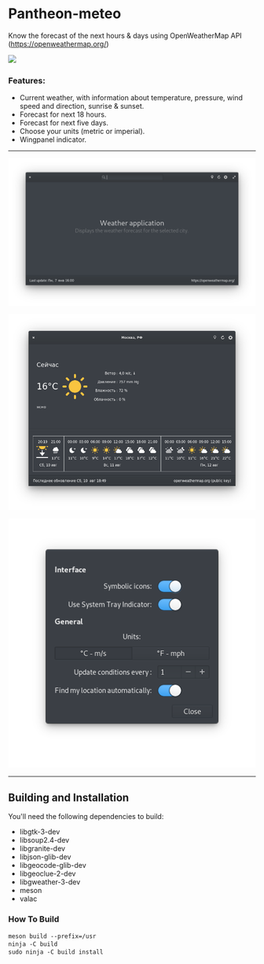 # Pantheon-meteo
Know the forecast of the next hours & days using OpenWeatherMap API (https://openweathermap.org/)

<p align="left">
    <a href="https://paypal.me/Dirli85">
        <img src="https://img.shields.io/badge/Donate-PayPal-green.svg">
    </a>
</p>

### Features:

* Current weather, with information about temperature, pressure, wind speed and direction, sunrise & sunset.
* Forecast for next 18 hours.
* Forecast for next five days.
* Choose your units (metric or imperial).
* Wingpanel indicator.

----

![Screenshot](data/screenshot3.png)

![Screenshot](data/screenshot1.png)  

![Prefrences](data/screenshot2.png)

---

## Building and Installation

You'll need the following dependencies to build:

* libgtk-3-dev
* libsoup2.4-dev
* libgranite-dev
* libjson-glib-dev
* libgeocode-glib-dev
* libgeoclue-2-dev
* libgweather-3-dev
* meson
* valac

### How To Build

    meson build --prefix=/usr
    ninja -C build
    sudo ninja -C build install
